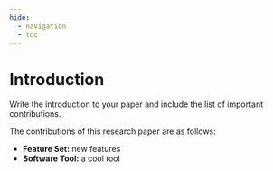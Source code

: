```yaml
---
hide:
  - navigation
  - toc
---
```


# Introduction

Write the introduction to your paper and include the list of important
contributions.

The contributions of this research paper are as follows:

- **Feature Set:** new features
- **Software Tool:** a cool tool